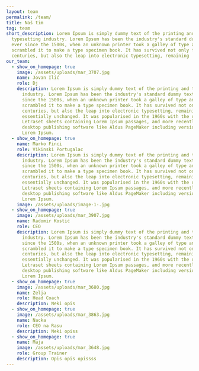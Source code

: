 ```yaml
---
layout: team
permalink: /team/
title: Naš tim
tag: team
short_description: Lorem Ipsum is simply dummy text of the printing and
  typesetting industry. Lorem Ipsum has been the industry's standard dummy text
  ever since the 1500s, when an unknown printer took a galley of type and
  scrambled it to make a type specimen book. It has survived not only five
  centuries, but also the leap into electronic typesetting, remaining
our_team:
  - show_on_homepage: true
    image: /assets/uploads/mar_3707.jpg
    name: Jovan Ilić
    role: Dj
    description: Lorem Ipsum is simply dummy text of the printing and typesetting
      industry. Lorem Ipsum has been the industry's standard dummy text ever
      since the 1500s, when an unknown printer took a galley of type and
      scrambled it to make a type specimen book. It has survived not only five
      centuries, but also the leap into electronic typesetting, remaining
      essentially unchanged. It was popularised in the 1960s with the release of
      Letraset sheets containing Lorem Ipsum passages, and more recently with
      desktop publishing software like Aldus PageMaker including versions of
      Lorem Ipsum.
  - show_on_homepage: true
    name: Marko Finci
    role: Vikinski Portugalac
    description: Lorem Ipsum is simply dummy text of the printing and typesetting
      industry. Lorem Ipsum has been the industry's standard dummy text ever
      since the 1500s, when an unknown printer took a galley of type and
      scrambled it to make a type specimen book. It has survived not only five
      centuries, but also the leap into electronic typesetting, remaining
      essentially unchanged. It was popularised in the 1960s with the release of
      Letraset sheets containing Lorem Ipsum passages, and more recently with
      desktop publishing software like Aldus PageMaker including versions of
      Lorem Ipsum.
    image: /assets/uploads/image-1-.jpg
  - show_on_homepage: true
    image: /assets/uploads/mar_3907.jpg
    name: Radomir Kostić
    role: CEO
    description: Lorem Ipsum is simply dummy text of the printing and typesetting
      industry. Lorem Ipsum has been the industry's standard dummy text ever
      since the 1500s, when an unknown printer took a galley of type and
      scrambled it to make a type specimen book. It has survived not only five
      centuries, but also the leap into electronic typesetting, remaining
      essentially unchanged. It was popularised in the 1960s with the release of
      Letraset sheets containing Lorem Ipsum passages, and more recently with
      desktop publishing software like Aldus PageMaker including versions of
      Lorem Ipsum.
  - show_on_homepage: true
    image: /assets/uploads/mar_3680.jpg
    name: Zelja
    role: Head Coach
    description: Neki opis
  - show_on_homepage: true
    image: /assets/uploads/mar_3863.jpg
    name: Nacka
    role: CEO na Rasu
    description: Neki opiss
  - show_on_homepage: true
    name: Maja
    image: /assets/uploads/mar_3648.jpg
    role: Group Trainer
    description: Opis opis opissss
---
```

